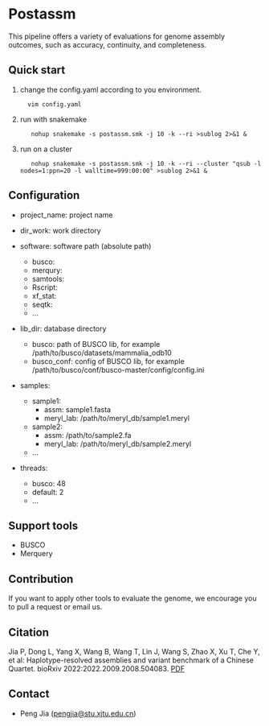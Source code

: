 # Postassm
This pipeline offers a variety of evaluations for genome assembly outcomes, such as accuracy, continuity, and completeness.

## Quick start 

  1. change the config.yaml according to you environment. 

       
           vim config.yaml 

2. run with snakemake    

          
          nohup snakemake -s postassm.smk -j 10 -k --ri >sublog 2>&1 &
          
3. run on a cluster

  
          nohup snakemake -s postassm.smk -j 10 -k --ri --cluster "qsub -l nodes=1:ppn=20 -l walltime=999:00:00" >sublog 2>&1 & 
  
 ## Configuration
  * project_name: project  name
  * dir_work: work directory
  * software: software path (absolute path)
      * busco:
      * merqury:   
      * samtools: 
      * Rscript: 
      * xf_stat: 
      * seqtk: 
      * ...

  * lib_dir: database directory 
      * busco: path of BUSCO lib, for example /path/to/busco/datasets/mammalia_odb10
      * busco_conf: config of BUSCO lib, for example /path/to/busco/conf/busco-master/config/config.ini
 
  * samples:
      * sample1:
        * assm: sample1.fasta
        * meryl_lab: /path/to/meryl_db/sample1.meryl
      * sample2:
        * assm: /path/to/sample2.fa
        * meryl_lab: /path/to/meryl_db/sample2.meryl
      * ...
  * threads:
    * busco: 48
    * default: 2
    * ...
    
 ## Support tools 
 * BUSCO 
 * Merquery
 ## Contribution 
 If you want to apply other tools to evaluate the genome, we encourage you to pull a request or email us. 
 ## Citation
  Jia P, Dong L, Yang X, Wang B, Wang T, Lin J, Wang S, Zhao X, Xu T, Che Y, et al: Haplotype-resolved assemblies and variant benchmark of a Chinese Quartet. bioRxiv 2022:2022.2009.2008.504083. [PDF](https://www.biorxiv.org/content/10.1101/2022.09.08.504083v1.full.pdf)
 ## Contact  
 * Peng Jia (pengjia@stu.xjtu.edu.cn)

